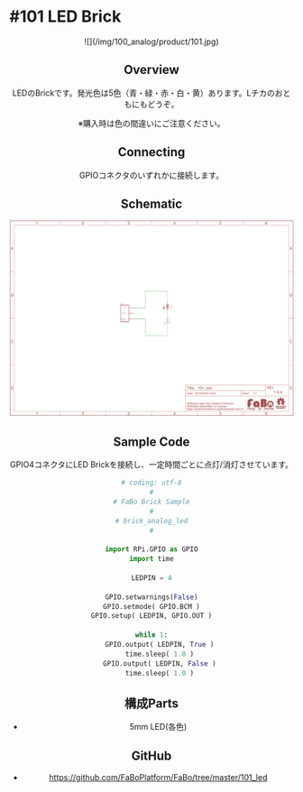 # #101 LED Brick

<center>![](/img/100_analog/product/101.jpg)
<!--COLORME-->

## Overview
LEDのBrickです。発光色は5色（青・緑・赤・白・黄）あります。Lチカのおともにもどうぞ。

※購入時は色の間違いにご注意ください。

## Connecting

GPIOコネクタのいずれかに接続します。

## Schematic
![](/img/100_analog/schematic/101_led.png)

## Sample Code

GPIO4コネクタにLED Brickを接続し、一定時間ごとに点灯/消灯させています。

```python
# coding: utf-8
#
# FaBo Brick Sample
#
# brick_analog_led
#

import RPi.GPIO as GPIO
import time

LEDPIN = 4

GPIO.setwarnings(False)
GPIO.setmode( GPIO.BCM )
GPIO.setup( LEDPIN, GPIO.OUT )

while 1:
	GPIO.output( LEDPIN, True )
	time.sleep( 1.0 )
	GPIO.output( LEDPIN, False )
	time.sleep( 1.0 )
```

## 構成Parts
- 5mm LED(各色)

## GitHub
- https://github.com/FaBoPlatform/FaBo/tree/master/101_led
